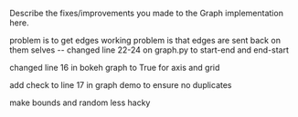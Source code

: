 Describe the fixes/improvements you made to the Graph implementation here.

problem is to get edges working 
    problem is that edges are sent back on them selves
        -- changed line 22-24 on graph.py to start-end and end-start



changed line 16 in bokeh graph to True for axis and grid

add check to line 17 in graph demo to ensure no duplicates

make bounds and random less hacky 